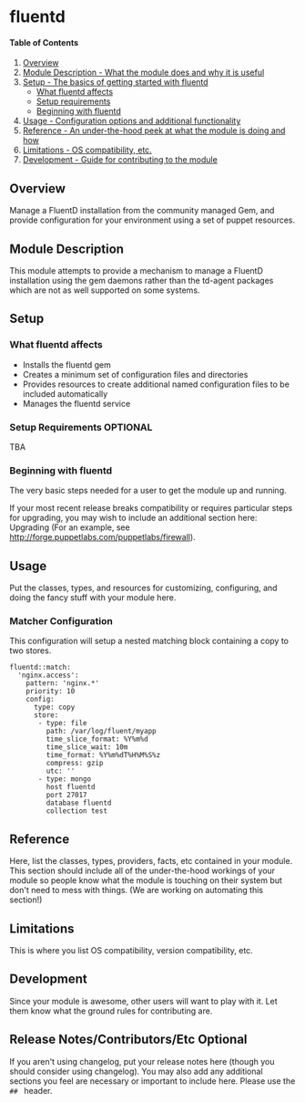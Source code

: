 # fluentd

#### Table of Contents

1. [Overview](#overview)
2. [Module Description - What the module does and why it is useful](#module-description)
3. [Setup - The basics of getting started with fluentd](#setup)
    * [What fluentd affects](#what-fluentd-affects)
    * [Setup requirements](#setup-requirements)
    * [Beginning with fluentd](#beginning-with-fluentd)
4. [Usage - Configuration options and additional functionality](#usage)
5. [Reference - An under-the-hood peek at what the module is doing and how](#reference)
5. [Limitations - OS compatibility, etc.](#limitations)
6. [Development - Guide for contributing to the module](#development)

## Overview

Manage a FluentD installation from the community managed Gem, and provide configuration
for your environment using a set of puppet resources.

## Module Description

This module attempts to provide a mechanism to manage a FluentD installation using 
the gem daemons rather than the td-agent packages which are not as well supported on
some systems.

## Setup

### What fluentd affects

* Installs the fluentd gem
* Creates a minimum set of configuration files and directories
* Provides resources to create additional named configuration files to be included automatically
* Manages the fluentd service

### Setup Requirements **OPTIONAL**

TBA

### Beginning with fluentd

The very basic steps needed for a user to get the module up and running.

If your most recent release breaks compatibility or requires particular steps
for upgrading, you may wish to include an additional section here: Upgrading
(For an example, see http://forge.puppetlabs.com/puppetlabs/firewall).

## Usage

Put the classes, types, and resources for customizing, configuring, and doing
the fancy stuff with your module here.

### Matcher Configuration

This configuration will setup a nested matching block containing a copy to two stores.

    fluentd::match:
      'nginx.access':
        pattern: 'nginx.*'
        priority: 10
        config:
          type: copy
          store:
           - type: file
             path: /var/log/fluent/myapp
             time_slice_format: %Y%m%d
             time_slice_wait: 10m
             time_format: %Y%m%dT%H%M%S%z
             compress: gzip
             utc: ''
           - type: mongo
             host fluentd
             port 27017
             database fluentd
             collection test


## Reference

Here, list the classes, types, providers, facts, etc contained in your module.
This section should include all of the under-the-hood workings of your module so
people know what the module is touching on their system but don't need to mess
with things. (We are working on automating this section!)

## Limitations

This is where you list OS compatibility, version compatibility, etc.

## Development

Since your module is awesome, other users will want to play with it. Let them
know what the ground rules for contributing are.

## Release Notes/Contributors/Etc **Optional**

If you aren't using changelog, put your release notes here (though you should
consider using changelog). You may also add any additional sections you feel are
necessary or important to include here. Please use the `## ` header.
